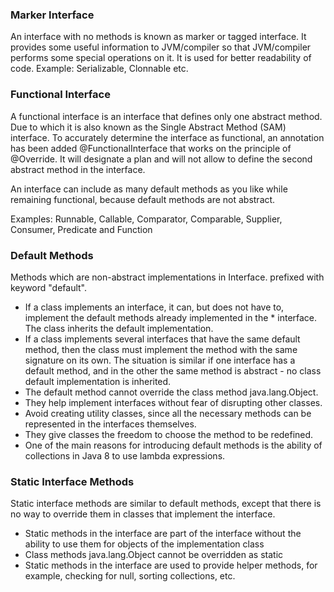 ### Marker Interface

An interface with no methods is known as marker or tagged interface. It provides some useful information to JVM/compiler so that JVM/compiler performs some special operations on it. It is used for better readability of code. 
Example: Serializable, Clonnable etc.


### Functional Interface
A functional interface is an interface that defines only one abstract method.
Due to which it is also known as the Single Abstract Method (SAM) interface.
To accurately determine the interface as functional, an annotation has been added @FunctionalInterface that works on the principle of @Override. It will designate a plan and will not allow to define the second abstract method in the interface.

An interface can include as many default methods as you like while remaining functional, because default methods are not abstract.

Examples: Runnable, Callable, Comparator, Comparable, Supplier, Consumer, Predicate and Function

### Default Methods
Methods which are non-abstract implementations in Interface. prefixed with keyword "default".
- If a class implements an interface, it can, but does not have to, implement the default methods already implemented in the * interface. The class inherits the default implementation.
- If a class implements several interfaces that have the same default method, then the class must implement the method with the same signature on its own. The situation is similar if one interface has a default method, and in the other the same method is abstract - no class default implementation is inherited.
- The default method cannot override the class method java.lang.Object.
- They help implement interfaces without fear of disrupting other classes.
- Avoid creating utility classes, since all the necessary methods can be represented in the interfaces themselves.
- They give classes the freedom to choose the method to be redefined.
- One of the main reasons for introducing default methods is the ability of collections in Java 8 to use lambda expressions.

### Static Interface Methods
Static interface methods are similar to default methods, except that there is no way to override them in classes that implement the interface.
- Static methods in the interface are part of the interface without the ability to use them for objects of the implementation class
- Class methods java.lang.Object cannot be overridden as static
- Static methods in the interface are used to provide helper methods, for example, checking for null, sorting collections, etc.


